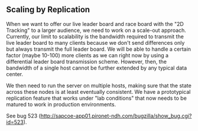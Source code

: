 ## Scaling by Replication

When we want to offer our live leader board and race board with the "2D Tracking" to a larger audience, we need to work on a scale-out approach. Currently, our limit to scalability is the bandwidth required to transmit the live leader board to many clients because we don't send differences only but always transmit the full leader board. We will be able to handle a certain factor (maybe 10-100) more clients as we can right now by using a differential leader board transmission scheme. However, then, the bandwidth of a single host cannot be further extended by any typical data center.

We then need to run the server on multiple hosts, making sure that the state across these nodes is at least eventually consistent. We have a prototypical replication feature that works under "lab conditions" that now needs to be matured to work in production environments.

See bug 523 (http://sapcoe-app01.pironet-ndh.com/bugzilla/show_bug.cgi?id=523). 